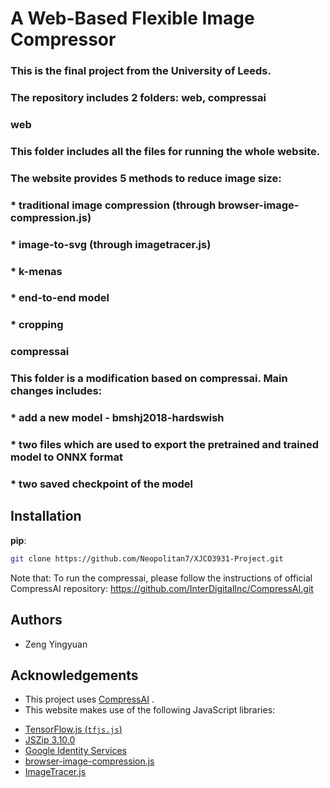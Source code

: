 # A Web-Based Flexible Image Compressor

### This is the final project from the University of Leeds.

### The repository includes 2 folders: web, compressai

### web
### This folder includes all the files for running the whole website.
### The website provides 5 methods to reduce image size:
### * traditional image compression (through browser-image-compression.js)
### * image-to-svg (through imagetracer.js)
### * k-menas
### * end-to-end model
### * cropping

### compressai
### This folder is a modification based on compressai. Main changes includes:
### * add a new model - bmshj2018-hardswish
### * two files which are used to export the pretrained and trained model to ONNX format
### * two saved checkpoint of the model

## Installation

**pip**:

```bash
git clone https://github.com/Neopolitan7/XJCO3931-Project.git
```

Note that: To run the compressai, please follow the instructions of official CompressAI repository:
https://github.com/InterDigitalInc/CompressAI.git

## Authors

* Zeng Yingyuan

## Acknowledgements

- This project uses [CompressAI](https://github.com/InterDigitalInc/CompressAI) .
- This website makes use of the following JavaScript libraries:
* [TensorFlow.js (`tfjs.js`)](https://www.tensorflow.org/js)
* [JSZip 3.10.0](https://cdnjs.com/libraries/jszip)
* [Google Identity Services](https://developers.google.com/identity/gsi/web)
* [browser-image-compression.js](https://github.com/Donaldcwl/browser-image-compression)
* [ImageTracer.js](https://github.com/jankovicsandras/imagetracerjs)
